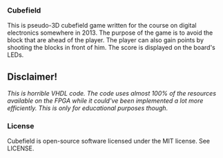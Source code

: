 ### Cubefield
This is pseudo-3D cubefield game written for the course on digital electronics somewhere in
2013. The purpose of the game is to avoid the block that are ahead of the player. The player can also gain points by shooting the blocks in front of him. The score is displayed on the board's LEDs.

## Disclaimer!
*This is horrible VHDL code. The code uses almost 100% of the resources available on the FPGA while
it could've been implemented a lot more efficiently. This is only for educational purposes
though.*

### License
Cubefield is open-source software licensed under the MIT license. See LICENSE.
